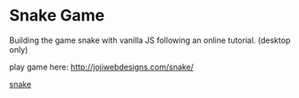 # Snake Game
 Building the game snake with vanilla JS following an online tutorial. (desktop only)

 play game here: http://jojiwebdesigns.com/snake/

[snake](https://imgur.com/xVNg1Dc)